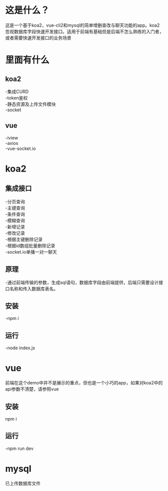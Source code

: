 # 这是什么？
这是一个基于koa2，vue-cli2和mysql的简单增删查改与聊天功能的app。koa2忽视数据库字段快速开发接口。适用于前端有基础但是后端不怎么熟练的入门者，或者需要快速开发接口的业务场景
# 里面有什么
## koa2  
  -集成CURD  
  -token鉴权  
  -静态资源及上传文件模块  
  -socket
## vue  
  -iview  
  -axios  
  -vue-socket.io
# koa2
## 集成接口  
  -分页查询  
  -主键查询  
  -条件查询  
  -模糊查询  
  -新增记录  
  -修改记录  
  -根据主键删除记录  
  -根据id数组批量删除记录  
  -socket.io单播一对一聊天
## 原理  
  -通过前端传输的参数，生成sql语句，数据库字段由前端提供，后端只需要设计接口名称和传入数据库表名。
## 安装  
  -npm i  
## 运行  
  -node index.js
# vue
前端在这个demo中并不是展示的重点，但也是一个小巧的app，如果对koa2中的api参数不清楚，请参照vue  
## 安装  
npm i  
## 运行  
  -npm run dev
  # mysql
 已上传数据库文件 
